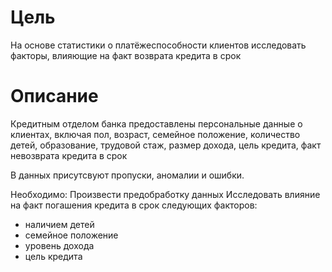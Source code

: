 # Цель
На основе статистики о платёжеспособности клиентов исследовать факторы, влияющие на факт возврата кредита в срок

# Описание
Кредитным отделом банка предоставлены персональные данные о клиентах, включая пол, возраст, семейное положение, количество детей, образование, трудовой стаж, размер дохода, цель кредита, факт невозврата кредита в срок

В данных присутсвуют пропуски, аномалии и ошибки.

Необходимо:
Произвести предобработку данных
Исследовать влияние на факт погашения кредита в срок следующих факторов:
- наличием детей
- семейное положение
- уровень дохода
- цель кредита
